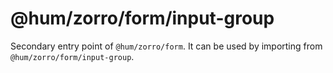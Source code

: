 # @hum/zorro/form/input-group

Secondary entry point of `@hum/zorro/form`. It can be used by importing from `@hum/zorro/form/input-group`.
